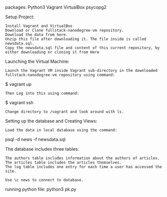  packages:
   Python3
   Vagrant
   VirtualBox
   psycopg2

Setup Project:

    Install Vagrant and VirtualBox
    Download or Clone fullstack-nanodegree-vm repository.
    Download the data from here.
    Unzip this file after downloading it. The file inside is called newsdata.sql.
    Copy the newsdata.sql file and content of this current repository, by either downloading or cloning it from Here

Launching the Virtual Machine:

    Launch the Vagrant VM inside Vagrant sub-directory in the downloaded fullstack-nanodegree-vm repository using command:

  $ vagrant up

    Then Log into this using command:

  $ vagrant ssh

    Change directory to /vagrant and look around with ls.

Setting up the database and Creating Views:

    Load the data in local database using the command:

  psql -d news -f newsdata.sql

The database includes three tables:

    The authors table includes information about the authors of articles.
    The articles table includes the articles themselves.
    The log table includes one entry for each time a user has accessed the site.

    Use \c news to connect to database.
running python file:
  python3 pk.py
    
